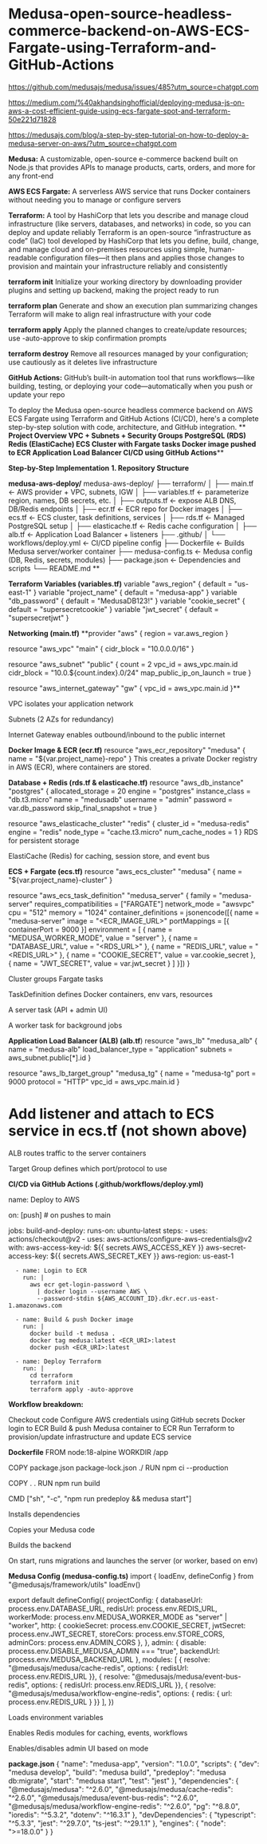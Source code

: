 # Medusa-open-source-headless-commerce-backend-on-AWS-ECS-Fargate-using-Terraform-and-GitHub-Actions

https://github.com/medusajs/medusa/issues/485?utm_source=chatgpt.com


https://medium.com/%40akhandsinghofficial/deploying-medusa-js-on-aws-a-cost-efficient-guide-using-ecs-fargate-spot-and-terraform-50e221d71828


https://medusajs.com/blog/a-step-by-step-tutorial-on-how-to-deploy-a-medusa-server-on-aws/?utm_source=chatgpt.com


**Medusa:** A customizable, open-source e-commerce backend built on Node.js that provides APIs to manage products, carts, orders, and more for any front-end 

**AWS ECS Fargate:** A serverless AWS service that runs Docker containers without needing you to manage or configure servers 

**Terraform:** A tool by HashiCorp that lets you describe and manage cloud infrastructure (like servers, databases, and networks) in code, so you can deploy and update reliably 
Terraform is an open-source “infrastructure as code” (IaC) tool developed by HashiCorp that lets you define, build, change, and manage cloud and on-premises resources using simple, human-readable configuration files—it then plans and applies those changes to provision and maintain your infrastructure reliably and consistently

**terraform init** Initialize your working directory by downloading provider plugins and setting up backend, making the project ready to run

**terraform plan** Generate and show an execution plan summarizing changes Terraform will make to align real infrastructure with your code

**terraform apply** Apply the planned changes to create/update resources; use -auto-approve to skip confirmation prompts 

**terraform destroy** Remove all resources managed by your configuration; use cautiously as it deletes live infrastructure

**GitHub Actions:** GitHub’s built-in automation tool that runs workflows—like building, testing, or deploying your code—automatically when you push or update your repo

To deploy the Medusa open-source headless commerce backend on AWS ECS Fargate using Terraform and GitHub Actions (CI/CD), here's a complete step-by-step solution with code, architecture, and GitHub integration.
**
**Project Overview
VPC + Subnets + Security Groups
PostgreSQL (RDS)
Redis (ElastiCache)
ECS Cluster with Fargate tasks
Docker image pushed to ECR
Application Load Balancer
CI/CD using GitHub Actions****


**Step-by-Step Implementation**
**1. Repository Structure**

**medusa-aws-deploy/**
medusa-aws-deploy/
├── terraform/
│   ├── main.tf             ← AWS provider + VPC, subnets, IGW
│   ├── variables.tf        ← parameterize region, names, DB secrets, etc.
│   ├── outputs.tf          ← expose ALB DNS, DB/Redis endpoints
│   ├── ecr.tf              ← ECR repo for Docker images
│   ├── ecs.tf              ← ECS cluster, task definitions, services
│   ├── rds.tf              ← Managed PostgreSQL setup
│   ├── elasticache.tf      ← Redis cache configuration
│   ├── alb.tf              ← Application Load Balancer + listeners
├── .github/
│   └── workflows/deploy.yml ← CI/CD pipeline config
├── Dockerfile             ← Builds Medusa server/worker container
├── medusa-config.ts       ← Medusa config (DB, Redis, secrets, modules)
├── package.json           ← Dependencies and scripts
└── README.md
**

**Terraform Variables (variables.tf)**
variable "aws_region"     { default = "us-east-1" }
variable "project_name"   { default = "medusa-app" }
variable "db_password"    { default = "MedusaDB123!" }
variable "cookie_secret"  { default = "supersecretcookie" }
variable "jwt_secret"     { default = "supersecretjwt" }

**Networking (main.tf)**
**provider "aws" { region = var.aws_region }

resource "aws_vpc" "main" {
  cidr_block = "10.0.0.0/16"
}

resource "aws_subnet" "public" {
  count = 2
  vpc_id = aws_vpc.main.id
  cidr_block = "10.0.${count.index}.0/24"
  map_public_ip_on_launch = true
}

resource "aws_internet_gateway" "gw" {
  vpc_id = aws_vpc.main.id
}**

VPC isolates your application network

Subnets (2 AZs for redundancy)

Internet Gateway enables outbound/inbound to the public internet

**Docker Image & ECR (ecr.tf)**
resource "aws_ecr_repository" "medusa" {
  name = "${var.project_name}-repo"
}
This creates a private Docker registry in AWS (ECR), where containers are stored.

**Database + Redis (rds.tf & elasticache.tf)**
resource "aws_db_instance" "postgres" {
  allocated_storage   = 20
  engine              = "postgres"
  instance_class      = "db.t3.micro"
  name                = "medusadb"
  username            = "admin"
  password            = var.db_password
  skip_final_snapshot = true
}

resource "aws_elasticache_cluster" "redis" {
  cluster_id      = "medusa-redis"
  engine          = "redis"
  node_type       = "cache.t3.micro"
  num_cache_nodes = 1
}
RDS for persistent storage

ElastiCache (Redis) for caching, session store, and event bus

**ECS + Fargate (ecs.tf)**
resource "aws_ecs_cluster" "medusa" {
  name = "${var.project_name}-cluster"
}

resource "aws_ecs_task_definition" "medusa_server" {
  family                   = "medusa-server"
  requires_compatibilities = ["FARGATE"]
  network_mode             = "awsvpc"
  cpu        = "512"
  memory     = "1024"
  container_definitions    = jsonencode([{
    name      = "medusa-server"
    image     = "<ECR_IMAGE_URL>"
    portMappings = [{ containerPort = 9000 }]
    environment = [
      { name = "MEDUSA_WORKER_MODE", value = "server" },
      { name = "DATABASE_URL",        value = "<RDS_URL>" },
      { name = "REDIS_URL",           value = "<REDIS_URL>" },
      { name = "COOKIE_SECRET",       value = var.cookie_secret },
      { name = "JWT_SECRET",          value = var.jwt_secret }
    ]
  }])
}

Cluster groups Fargate tasks

TaskDefinition defines Docker containers, env vars, resources

A server task (API + admin UI)

A worker task for background jobs


**Application Load Balancer (ALB) (alb.tf**)
resource "aws_lb" "medusa_alb" {
  name               = "medusa-alb"
  load_balancer_type = "application"
  subnets            = aws_subnet.public[*].id
}

resource "aws_lb_target_group" "medusa_tg" {
  name   = "medusa-tg"
  port   = 9000
  protocol = "HTTP"
  vpc_id = aws_vpc.main.id
}

# Add listener and attach to ECS service in ecs.tf (not shown above)
ALB routes traffic to the server containers

Target Group defines which port/protocol to use

**CI/CD via GitHub Actions (.github/workflows/deploy.yml)**

name: Deploy to AWS

on: [push]  # on pushes to main

jobs:
  build-and-deploy:
    runs-on: ubuntu-latest
    steps:
      - uses: actions/checkout@v2
      - uses: aws-actions/configure-aws-credentials@v2
        with:
          aws-access-key-id: ${{ secrets.AWS_ACCESS_KEY }}
          aws-secret-access-key: ${{ secrets.AWS_SECRET_KEY }}
          aws-region: us-east-1

      - name: Login to ECR
        run: |
          aws ecr get-login-password \
            | docker login --username AWS \
            --password-stdin ${AWS_ACCOUNT_ID}.dkr.ecr.us-east-1.amazonaws.com

      - name: Build & push Docker image
        run: |
          docker build -t medusa .
          docker tag medusa:latest <ECR_URI>:latest
          docker push <ECR_URI>:latest

      - name: Deploy Terraform
        run: |
          cd terraform
          terraform init
          terraform apply -auto-approve
          
**Workflow breakdown:**

Checkout code
Configure AWS credentials using GitHub secrets
Docker login to ECR
Build & push Medusa container to ECR
Run Terraform to provision/update infrastructure and update ECS service

 **Dockerfile**
 FROM node:18-alpine
WORKDIR /app

COPY package.json package-lock.json ./
RUN npm ci --production

COPY . .
RUN npm run build

CMD ["sh", "-c", "npm run predeploy && medusa start"]

Installs dependencies

Copies your Medusa code

Builds the backend

On start, runs migrations and launches the server (or worker, based on env)


**Medusa Config (medusa-config.ts)**
import { loadEnv, defineConfig } from "@medusajs/framework/utils"
loadEnv()

export default defineConfig({
  projectConfig: {
    databaseUrl: process.env.DATABASE_URL,
    redisUrl: process.env.REDIS_URL,
    workerMode: process.env.MEDUSA_WORKER_MODE as "server" | "worker",
    http: {
      cookieSecret: process.env.COOKIE_SECRET,
      jwtSecret: process.env.JWT_SECRET,
      storeCors: process.env.STORE_CORS,
      adminCors: process.env.ADMIN_CORS
    },
  },
  admin: {
    disable: process.env.DISABLE_MEDUSA_ADMIN === "true",
    backendUrl: process.env.MEDUSA_BACKEND_URL
  },
  modules: [
    { resolve: "@medusajs/medusa/cache-redis", options: { redisUrl: process.env.REDIS_URL }},
    { resolve: "@medusajs/medusa/event-bus-redis", options: { redisUrl: process.env.REDIS_URL }},
    { resolve: "@medusajs/medusa/workflow-engine-redis", options: { redis: { url: process.env.REDIS_URL } }}
  ],
})


Loads environment variables

Enables Redis modules for caching, events, workflows

Enables/disables admin UI based on mode

**package.json**
{
  "name": "medusa-app",
  "version": "1.0.0",
  "scripts": {
    "dev": "medusa develop",
    "build": "medusa build",
    "predeploy": "medusa db:migrate",
    "start": "medusa start",
    "test": "jest"
  },
  "dependencies": {
    "@medusajs/medusa": "^2.6.0",
    "@medusajs/medusa/cache-redis": "^2.6.0",
    "@medusajs/medusa/event-bus-redis": "^2.6.0",
    "@medusajs/medusa/workflow-engine-redis": "^2.6.0",
    "pg": "^8.8.0",
    "ioredis": "^5.3.2",
    "dotenv": "^16.3.1"
  },
  "devDependencies": {
    "typescript": "^5.3.3",
    "jest": "^29.7.0",
    "ts-jest": "^29.1.1"
  },
  "engines": { "node": ">=18.0.0" }
}




